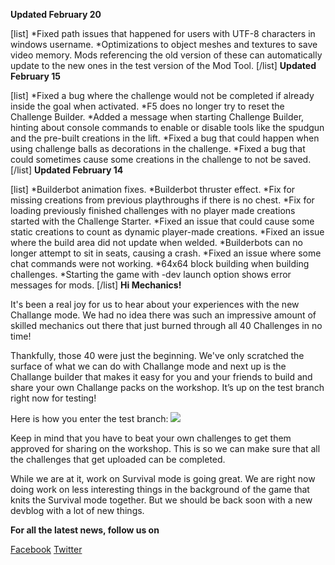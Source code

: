 **Updated February 20**

[list]
*Fixed path issues that happened for users with UTF-8 characters in windows username.
*Optimizations to object meshes and textures to save video memory. Mods referencing the old version of these can automatically update to the new ones in the test version of the Mod Tool.
[/list]
**Updated February 15**

[list]
*Fixed a bug where the challenge would not be completed if already inside the goal when activated.
*F5 does no longer try to reset the Challenge Builder.
*Added a message when starting Challenge Builder, hinting about console commands to enable or disable tools like the spudgun and the pre-built creations in the lift.
*Fixed a bug that could happen when using challenge balls as decorations in the challenge.
*Fixed a bug that could sometimes cause some creations in the challenge to not be saved.
[/list]
**Updated February 14**

[list]
*Builderbot animation fixes.
*Builderbot thruster effect.
*Fix for missing creations from previous playthroughs if there is no chest.
*Fix for loading previously finished challenges with no player made creations started with the Challenge Starter.
*Fixed an issue that could cause some static creations to count as dynamic player-made creations.
*Fixed an issue where the build area did not update when welded.
*Builderbots can no longer attempt to sit in seats, causing a crash.
*Fixed an issue where some chat commands were not working.
*64x64 block building when building challenges.
*Starting the game with -dev launch option shows error messages for mods.
[/list]
**Hi Mechanics!**


It's been a real joy for us to hear about your experiences with the new Challange mode. We had no idea there was such an impressive amount of skilled mechanics out there that just burned through all 40 Challenges in no time! 

Thankfully, those 40 were just the beginning. We've only scratched the surface of what we can do with Challange mode and next up is the Challange builder that makes it easy for you and your friends to build and share your own Challange packs on the workshop. It’s up on the test branch right now for testing!

Here is how you enter the test branch: 
![](http://i.imgur.com/3RWu68O.png)

Keep in mind that you have to beat your own challenges to get them approved for sharing on the workshop. This is so we can make sure that all the challenges that get uploaded can be completed. 

While we are at it, work on Survival mode is going great. 
We are right now doing work on less interesting things in the background of the game that knits the Survival mode together. But we should be back soon with a new devblog with a lot of new things.

**For all the latest news, follow us on** 

[Facebook](https://www.facebook.com/scrapmechanic/)
[Twitter](https://twitter.com/ScrapMechanic)